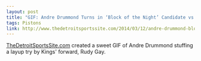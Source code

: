 ```yaml
---
layout: post
title: "GIF: Andre Drummond Turns in ‘Block of the Night’ Candidate vs. Rudy Gay"
tags: Pistons
link: http://www.thedetroitsportssite.com/2014/03/12/andre-drummond-block-video-rudy-gay/42247
---
```


[TheDetroitSportsSite.com](http://www.thedetroitsportssite.com/2014/03/12/andre-drummond-block-video-rudy-gay/42247) created a sweet GIF of Andre Drummond stuffing a layup try by Kings' forward, Rudy Gay.
